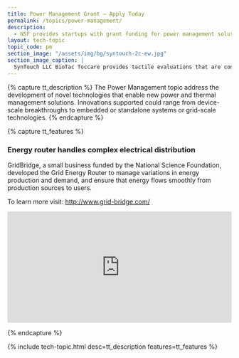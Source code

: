 ```yaml
---
title: Power Management Grant – Apply Today
permalink: /topics/power-management/
description: 
  - NSF provides startups with grant funding for power management solutions. 
layout: tech-topic
topic_code: pm
section_image: "/assets/img/bg/syntouch-2c-ew.jpg"
section_image_caption: |
  SynTouch LLC BioTac Toccare provides tactile evaluations that are consistent, quantifiable, and reflective of human perceptions.
---
```

{% capture tt_description %}
The Power Management topic address the development of novel technologies that enable new power and thermal management solutions. Innovations supported could range from device-scale breakthroughs to embedded or standalone systems or grid-scale technologies.
{% endcapture %}

{% capture tt_features %}
<div class="usa-section usa-content usa-grid">
  <div class="image-video">
    <div class="usa-width-one-half">
      <h3>Energy router handles complex electrical distribution</h3>
      <p>GridBridge, a small business funded by the National Science Foundation, developed the Grid Energy Router to manage variations in energy production and demand, and ensure that energy flows smoothly from production sources to users.</p>
      <p>To learn more visit: <a href="http://www.grid-bridge.com/">http://www.grid-bridge.com/</a></p>
    </div>
    <div class="usa-width-one-half">
      <iframe sandbox="allow-same-origin allow-scripts" title="GridBridge" width="100%" height="250" src="https://www.youtube.com/embed/1uzXCyZVebk" frameborder="0" allowfullscreen=""></iframe>
    </div>
  </div>
</div>

{% endcapture %}

{% include tech-topic.html desc=tt_description features=tt_features %}
